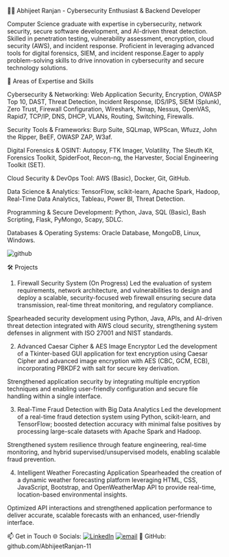 👨‍💻 Abhijeet Ranjan - Cybersecurity Enthusiast & Backend Developer

Computer Science graduate with expertise in cybersecurity, network security, secure software development, and AI-driven threat detection. Skilled in penetration testing, vulnerability assessment, encryption, cloud security (AWS), and incident response. Proficient in leveraging advanced tools for digital forensics, SIEM, and incident response.Eager to apply problem-solving skills to drive innovation in cybersecurity and secure technology solutions.

🔐 Areas of Expertise and Skills

Cybersecurity & Networking: Web Application Security, Encryption, OWASP Top 10, DAST, Threat Detection, Incident Response, IDS/IPS, SIEM (Splunk), Zero Trust, Firewall Configuration, Wireshark, Nmap, Nessus, OpenVAS, Rapid7, TCP/IP, DNS, DHCP, VLANs, Routing, Switching, Firewalls.

Security Tools & Frameworks: Burp Suite, SQLmap, WPScan, Wfuzz, John the Ripper, BeEF, OWASP ZAP, W3af.

Digital Forensics & OSINT: Autopsy, FTK Imager, Volatility, The Sleuth Kit, Forensics Toolkit, SpiderFoot, Recon-ng, the Harvester, Social Engineering Toolkit (SET).

Cloud Security & DevOps Tool: AWS (Basic), Docker, Git, GitHub.

Data Science & Analytics: TensorFlow, scikit-learn, Apache Spark, Hadoop, Real-Time Data Analytics, Tableau, Power BI, Threat Detection.

Programming & Secure Development: Python, Java, SQL (Basic), Bash Scripting, Flask, PyMongo, Scapy, SDLC.

Databases & Operating Systems: Oracle Database, MongoDB, Linux, Windows.

![github](https://camo.githubusercontent.com/e46be7692c507b223363ae578f697e363059d5a2ff1b408f428a2a41fe2c245e/68747470733a2f2f6769746875622d726561646d652d73746174732e76657263656c2e6170702f6170692f746f702d6c616e67732f3f757365726e616d653d416268696a65657452616e6a616e2d3131267468656d653d6461726b26686964655f626f726465723d66616c736526696e636c7564655f616c6c5f636f6d6d6974733d7472756526636f756e745f707269766174653d74727565266c61796f75743d636f6d70616374)


🛠 Projects
1. Firewall Security System (On Progress)
Led the evaluation of system requirements, network architecture, and vulnerabilities to design and deploy a scalable, security-focused web firewall ensuring secure data transmission, real-time threat monitoring, and regulatory compliance.

Spearheaded security development using Python, Java, APIs, and AI-driven threat detection integrated with AWS cloud security, strengthening system defenses in alignment with ISO 27001 and NIST standards.

2. Advanced Caesar Cipher & AES Image Encryptor
Led the development of a Tkinter-based GUI application for text encryption using Caesar Cipher and advanced image encryption with AES (CBC, GCM, ECB), incorporating PBKDF2 with salt for secure key derivation.

Strengthened application security by integrating multiple encryption techniques and enabling user-friendly configuration and secure file handling within a single interface.

3. Real-Time Fraud Detection with Big Data Analytics
Led the development of a real-time fraud detection system using Python, scikit-learn, and TensorFlow; boosted detection accuracy with minimal false positives by processing large-scale datasets with Apache Spark and Hadoop.

Strengthened system resilience through feature engineering, real-time monitoring, and hybrid supervised/unsupervised models, enabling scalable fraud prevention.

4. Intelligent Weather Forecasting Application
Spearheaded the creation of a dynamic weather forecasting platform leveraging HTML, CSS, JavaScript, Bootstrap, and OpenWeatherMap API to provide real-time, location-based environmental insights.

Optimized API interactions and strengthened application performance to deliver accurate, scalable forecasts with an enhanced, user-friendly interface.



📫 Get in Touch
🌐 Socials:
[![LinkedIn](https://img.shields.io/badge/LinkedIn-%230077B5.svg?logo=linkedin&logoColor=white)](https://linkedin.com/in/abhijeet-ranjan-0b9143215)
[![email](https://img.shields.io/badge/Email-D14836?logo=gmail&logoColor=white)](mailto:abhijeetranjan839@gmail.com)
🐙 GitHub: github.com/AbhijeetRanjan-11

    
